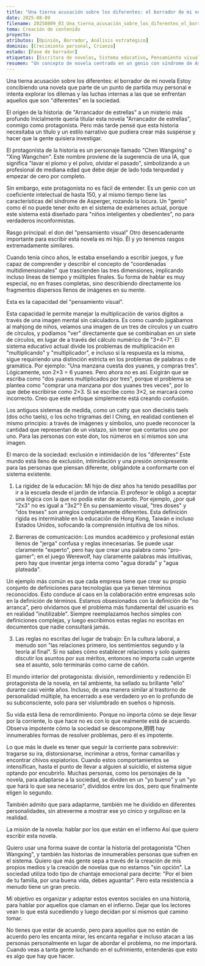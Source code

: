 ```yaml
---
title: "Una tierna acusación sobre los diferentes: el borrador de mi novela"
date: 2025-08-09
filename: 20250809_03_Una_tierna_acusación_sobre_los_diferentes_el_borrador_de_mi_novela.md
tema: Creación de contenido
proyecto: 
atributos: [Opinión, Borrador, Análisis estratégico]
dominio: [Crecimiento personal, Crianza]
estado: [Fase de borrador]
etiquetas: [Escritura de novelas, Sistema educativo, Pensamiento visual, Crítica social, Genio atípico]
resumen: "Un concepto de novela centrado en un genio con síndrome de Asperger, que explora la supresión del pensamiento atípico por parte del sistema educativo y la lucha por la adaptación social."
---
```


Una tierna acusación sobre los diferentes: el borrador de mi novela
Estoy concibiendo una novela que parte de un punto de partida muy personal e intenta explorar los dilemas y las luchas internas a las que se enfrentan aquellos que son "diferentes" en la sociedad.

El origen de la historia: de "Arrancador de estrellas" a un misterio más profundo
Inicialmente quería titular esta novela "Arrancador de estrellas", conmigo como protagonista. Pero más tarde pensé que esta historia necesitaba un título y un estilo narrativo que pudiera crear más suspense y hacer que la gente quisiera investigar.

El protagonista de la historia es un personaje llamado "Chen Wangxing" o "Xing Wangchen". Este nombre proviene de la sugerencia de una IA, que significa "lavar el plomo y el polvo, olvidar el pasado", simbolizando a un profesional de mediana edad que debe dejar de lado toda terquedad y empezar de cero por completo.

Sin embargo, este protagonista no es fácil de entender. Es un genio con un coeficiente intelectual de hasta 150, y al mismo tiempo tiene las características del síndrome de Asperger, rozando la locura. Un "genio" como él no puede tener éxito en el sistema de exámenes actual, porque este sistema está diseñado para "niños inteligentes y obedientes", no para verdaderos inconformistas.

Rasgo principal: el don del "pensamiento visual"
Otro desencadenante importante para escribir esta novela es mi hijo. Él y yo tenemos rasgos extremadamente similares.

Cuando tenía cinco años, le estaba enseñando a escribir juegos, y fue capaz de comprender y describir el concepto de "coordenadas multidimensionales" que trascienden las tres dimensiones, implicando incluso líneas de tiempo y múltiples finales. Su forma de hablar es muy especial, no en frases completas, sino describiendo directamente los fragmentos dispersos llenos de imágenes en su mente.

Esta es la capacidad del "pensamiento visual".

Esta capacidad le permite manejar la multiplicación de varios dígitos a través de una imagen mental sin calculadora. Es como cuando jugábamos al mahjong de niños, veíamos una imagen de un tres de círculos y un cuatro de círculos, y podíamos "ver" directamente que se combinaban en un siete de círculos, en lugar de a través del cálculo numérico de "3+4=7".
El sistema educativo actual divide los problemas de multiplicación en "multiplicando" y "multiplicador", e incluso si la respuesta es la misma, sigue requiriendo una distinción estricta en los problemas de palabras o de gramática.
Por ejemplo: "Una manzana cuesta dos yuanes, y compras tres". Lógicamente, son 2×3 = 6 yuanes.
Pero ahora no es así. Exigirán que se escriba como "dos yuanes multiplicados por tres", porque el problema se plantea como "comprar una manzana por dos yuanes tres veces", por lo que debe escribirse como 2×3. Si se escribe como 3×2, se marcará como incorrecto.
Creo que este enfoque simplemente está creando confusión.

Los antiguos sistemas de medida, como un catty que son dieciséis taels (dos ocho taels), o los ocho trigramas del I Ching, en realidad contienen el mismo principio: a través de imágenes y símbolos, uno puede reconocer la cantidad que representan de un vistazo, sin tener que contarlos uno por uno. Para las personas con este don, los números en sí mismos son una imagen.

El marco de la sociedad: exclusión e intimidación de los "diferentes"
Este mundo está lleno de exclusión, intimidación y una presión omnipresente para las personas que piensan diferente, obligándote a conformarte con el sistema existente.

1. La rigidez de la educación:
Mi hijo de diez años ha tenido pesadillas por ir a la escuela desde el jardín de infancia. El profesor le obligó a aceptar una lógica con la que no podía estar de acuerdo. Por ejemplo, ¿por qué "2x3" no es igual a "3x2"? En su pensamiento visual, "tres doses" y "dos treses" son arreglos completamente diferentes. Esta definición rígida es interminable en la educación de Hong Kong, Taiwán e incluso Estados Unidos, sofocando la comprensión intuitiva de los niños.

2. Barreras de comunicación:
Los mundos académico y profesional están llenos de "jerga" confusa y reglas innecesarias. Se puede usar claramente "experto", pero hay que crear una palabra como "pro-gamer"; en el juego Werewolf, hay claramente palabras más intuitivas, pero hay que inventar jerga interna como "agua dorada" y "agua plateada".

Un ejemplo más común es que cada empresa tiene que crear su propio conjunto de definiciones para tecnologías que ya tienen términos reconocidos. Esto conduce al caos en la colaboración entre empresas solo en la definición de términos. Estamos obsesionados con la definición de "no arranca", pero olvidamos que el problema más fundamental del usuario es en realidad "inutilizable". Siempre reemplazamos hechos simples con definiciones complejas, y luego escribimos estas reglas no escritas en documentos que nadie consultará jamás.

3. Las reglas no escritas del lugar de trabajo:
En la cultura laboral, a menudo son "las relaciones primero, los sentimientos segundo y la teoría al final". Si no sabes cómo establecer relaciones y solo quieres discutir los asuntos por sus méritos, entonces no importa cuán urgente sea el asunto, solo terminarás como carne de cañón.

El mundo interior del protagonista: división, remordimiento y redención
El protagonista de la novela, en tal ambiente, ha sellado su brillante "ello" durante casi veinte años. Incluso, de una manera similar al trastorno de personalidad múltiple, ha encerrado a ese verdadero yo en lo profundo de su subconsciente, solo para ser vislumbrado en sueños o hipnosis.

Su vida está llena de remordimiento. Porque no importa cómo se deje llevar por la corriente, lo que hace no es con lo que realmente está de acuerdo. Observa impotente cómo la sociedad se descompone,明明 hay innumerables formas de resolver problemas, pero él es impotente.

Lo que más le duele es tener que seguir la corriente para sobrevivir: tragarse su ira, distorsionarse, incriminar a otros, formar camarillas y encontrar chivos expiatorios. Cuando estos comportamientos se intensifican, hasta el punto de llevar a alguien al suicidio, el sistema sigue optando por encubrirlo. Muchas personas, como los personajes de la novela, para adaptarse a la sociedad, se dividen en un "yo bueno" y un "yo que hará lo que sea necesario", divididos entre los dos, pero que finalmente eligen lo segundo.

También admito que para adaptarme, también me he dividido en diferentes personalidades, sin atreverme a mostrar ese yo cínico y orgulloso en la realidad.

La misión de la novela: hablar por los que están en el infierno
Así que quiero escribir esta novela.

Quiero usar una forma suave de contar la historia del protagonista "Chen Wangxing", y también las historias de innumerables personas que sufren en el sistema. Quiero que más gente sepa a través de la creación de mis propios medios y la creación de novelas que no estamos "sin opción". La sociedad utiliza todo tipo de chantaje emocional para decirte: "Por el bien de tu familia, por una buena vida, debes aguantar". Pero esta resistencia a menudo tiene un gran precio.

Mi objetivo es organizar y adaptar estos eventos sociales en una historia, para hablar por aquellos que claman en el infierno. Dejar que los lectores vean lo que está sucediendo y luego decidan por sí mismos qué camino tomar.

No tienes que estar de acuerdo, pero para aquellos que no están de acuerdo pero les encanta mirar, les encanta regañar e incluso atacan a las personas personalmente en lugar de abordar el problema, no me importará. Cuando veas a tanta gente luchando en el sufrimiento, entenderás que esto es algo que hay que hacer.
